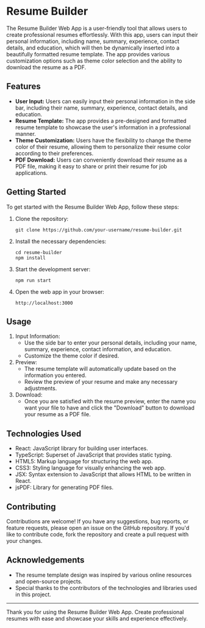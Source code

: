 # Resume Builder

The Resume Builder Web App is a user-friendly tool that allows users to create professional resumes effortlessly. With this app, users can input their personal information, including name, summary, experience, contact details, and education, which will then be dynamically inserted into a beautifully formatted resume template. The app provides various customization options such as theme color selection and the ability to download the resume as a PDF.

## Features

- **User Input:** Users can easily input their personal information in the side bar, including their name, summary, experience, contact details, and education.
- **Resume Template:** The app provides a pre-designed and formatted resume template to showcase the user's information in a professional manner.
- **Theme Customization:** Users have the flexibility to change the theme color of their resume, allowing them to personalize their resume color according to their preferences.
- **PDF Download:** Users can conveniently download their resume as a PDF file, making it easy to share or print their resume for job applications.

## Getting Started

To get started with the Resume Builder Web App, follow these steps:

1. Clone the repository:

   ```
   git clone https://github.com/your-username/resume-builder.git
   ```

2. Install the necessary dependencies:

   ```
   cd resume-builder
   npm install
   ```

3. Start the development server:

   ```
   npm run start
   ```

4. Open the web app in your browser:

   ```
   http://localhost:3000
   ```

## Usage

1. Input Information:
   - Use the side bar to enter your personal details, including your name, summary, experience, contact information, and education.
   - Customize the theme color if desired.
2. Preview:
   - The resume template will automatically update based on the information you entered.
   - Review the preview of your resume and make any necessary adjustments.
3. Download:
   - Once you are satisfied with the resume preview, enter the name you want your file to have and click the "Download" button to download your resume as a PDF file.

## Technologies Used

- React: JavaScript library for building user interfaces.
- TypeScript: Superset of JavaScript that provides static typing.
- HTML5: Markup language for structuring the web app.
- CSS3: Styling language for visually enhancing the web app.
- JSX: Syntax extension to JavaScript that allows HTML to be written in React.
- jsPDF: Library for generating PDF files.

## Contributing

Contributions are welcome! If you have any suggestions, bug reports, or feature requests, please open an issue on the GitHub repository. If you'd like to contribute code, fork the repository and create a pull request with your changes.

## Acknowledgements

- The resume template design was inspired by various online resources and open-source projects.
- Special thanks to the contributors of the technologies and libraries used in this project.

---

Thank you for using the Resume Builder Web App. Create professional resumes with ease and showcase your skills and experience effectively.